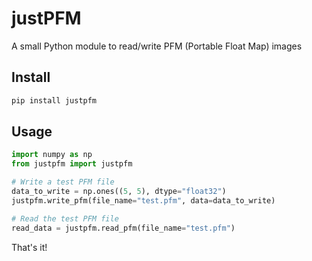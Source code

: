 # justPFM
A small Python module to read/write PFM (Portable Float Map) images

## Install

```bash
pip install justpfm
```

## Usage

```python
import numpy as np
from justpfm import justpfm

# Write a test PFM file
data_to_write = np.ones((5, 5), dtype="float32")
justpfm.write_pfm(file_name="test.pfm", data=data_to_write)

# Read the test PFM file
read_data = justpfm.read_pfm(file_name="test.pfm")
```

That's it!
